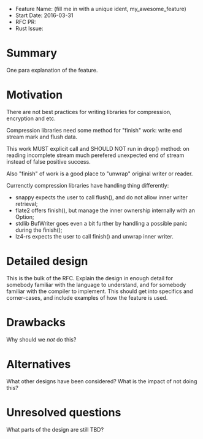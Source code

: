 - Feature Name: (fill me in with a unique ident, my_awesome_feature)
- Start Date: 2016-03-31
- RFC PR: 
- Rust Issue: 

# Summary
[summary]: #summary

One para explanation of the feature.

# Motivation
[motivation]: #motivation

There are not best practices for writing libraries for compression,
encryption and etc.

Compression libraries need some method for "finish" work: write end
stream mark and flush data.

This work MUST explicit call and SHOULD NOT run in drop() method:
on reading incomplete stream much perefered unexpected end of stream
instead of false positive success.

Also "finish" of work is a good place to "unwrap" original writer
or reader.

Currenctly compression libraries have handling thing differently:

 * snappy expects the user to call flush(), and do not allow
   inner writer retrieval;
 * flate2 offers finish(), but manage the inner ownership internally
   with an Option;
 * stdlib BufWriter goes even a bit further by handling a possible
   panic during the finish();
 * lz4-rs expects the user to call finish() and unwrap inner writer.

# Detailed design
[design]: #detailed-design

This is the bulk of the RFC. Explain the design in enough detail for somebody familiar
with the language to understand, and for somebody familiar with the compiler to implement.
This should get into specifics and corner-cases, and include examples of how the feature is used.

# Drawbacks
[drawbacks]: #drawbacks

Why should we *not* do this?

# Alternatives
[alternatives]: #alternatives

What other designs have been considered? What is the impact of not doing this?

# Unresolved questions
[unresolved]: #unresolved-questions

What parts of the design are still TBD?
